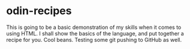 # odin-recipes
This is going to be a basic demonstration of my skills when it comes to using HTML. I shall show the basics of the language, and put together a recipe for you. 
Cool beans. Testing some git pushing to GitHub as well.